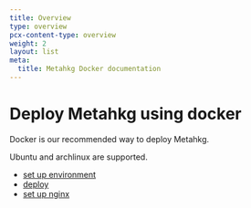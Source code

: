 ```yaml
---
title: Overview
type: overview
pcx-content-type: overview
weight: 2
layout: list
meta:
  title: Metahkg Docker documentation
---
```


# Deploy Metahkg using docker

Docker is our recommended way to deploy Metahkg.

Ubuntu and archlinux are supported.

- [set up environment](./setup)
- [deploy](./deploy)
- [set up nginx](./nginx)
